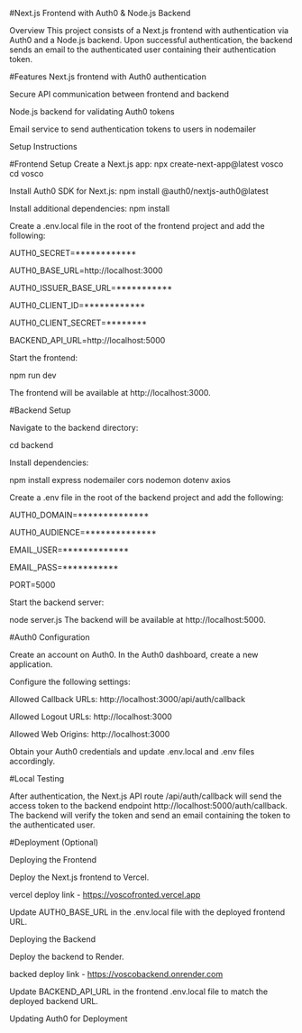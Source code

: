 #Next.js Frontend with Auth0 & Node.js Backend

Overview
This project consists of a Next.js frontend with authentication via Auth0 and a Node.js backend. Upon successful authentication, the backend sends an email to the authenticated user containing their authentication token.

#Features
Next.js frontend with Auth0 authentication

Secure API communication between frontend and backend

Node.js backend for validating Auth0 tokens

Email service to send authentication tokens to users in nodemailer

Setup Instructions

#Frontend Setup
Create a Next.js app:
npx create-next-app@latest vosco
cd vosco

Install Auth0 SDK for Next.js:
npm install @auth0/nextjs-auth0@latest

Install additional dependencies:
npm install

Create a .env.local file in the root of the frontend project and add the following:

AUTH0_SECRET=************

AUTH0_BASE_URL=http://localhost:3000

AUTH0_ISSUER_BASE_URL=***********

AUTH0_CLIENT_ID=************

AUTH0_CLIENT_SECRET=********

BACKEND_API_URL=http://localhost:5000

Start the frontend:

npm run dev

The frontend will be available at http://localhost:3000.

#Backend Setup

Navigate to the backend directory:

cd backend

Install dependencies:

npm install express nodemailer cors nodemon dotenv  axios 

Create a .env file in the root of the backend project and add the following:

AUTH0_DOMAIN=**************

AUTH0_AUDIENCE=**************

EMAIL_USER=*************

EMAIL_PASS=***********

PORT=5000

Start the backend server:

node server.js
The backend will be available at http://localhost:5000.

#Auth0 Configuration

Create an account on Auth0.
In the Auth0 dashboard, create a new application.

Configure the following settings:

Allowed Callback URLs: http://localhost:3000/api/auth/callback

Allowed Logout URLs: http://localhost:3000

Allowed Web Origins: http://localhost:3000


Obtain your Auth0 credentials and update .env.local and .env files accordingly.

#Local Testing

After authentication, the Next.js API route /api/auth/callback will send the access token to the backend endpoint http://localhost:5000/auth/callback.
The backend will verify the token and send an email containing the token to the authenticated user.

#Deployment (Optional)

Deploying the Frontend

Deploy the Next.js frontend to Vercel.

vercel deploy link - https://voscofronted.vercel.app

Update AUTH0_BASE_URL in the .env.local file with the deployed frontend URL.

Deploying the Backend

Deploy the backend to Render.

backed deploy link - https://voscobackend.onrender.com

Update BACKEND_API_URL in the frontend .env.local file to match the deployed backend URL.

Updating Auth0 for Deployment
